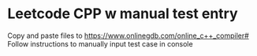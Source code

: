 # Leetcode CPP w manual test entry
Copy and paste files to https://www.onlinegdb.com/online_c++_compiler#  
Follow instructions to manually input test case in console
